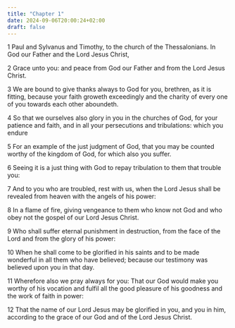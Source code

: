 ```yaml
---
title: "Chapter 1"
date: 2024-09-06T20:00:24+02:00
draft: false
---
```



1 Paul and Sylvanus and Timothy, to the church of the Thessalonians. In God our Father and the Lord Jesus Christ,

2 Grace unto you: and peace from God our Father and from the Lord Jesus Christ.

3 We are bound to give thanks always to God for you, brethren, as it is fitting, because your faith groweth exceedingly and the charity of every one of you towards each other aboundeth.

4 So that we ourselves also glory in you in the churches of God, for your patience and faith, and in all your persecutions and tribulations: which you endure

5 For an example of the just judgment of God, that you may be counted worthy of the kingdom of God, for which also you suffer.

6 Seeing it is a just thing with God to repay tribulation to them that trouble you:

7 And to you who are troubled, rest with us, when the Lord Jesus shall be revealed from heaven with the angels of his power:

8 In a flame of fire, giving vengeance to them who know not God and who obey not the gospel of our Lord Jesus Christ.

9 Who shall suffer eternal punishment in destruction, from the face of the Lord and from the glory of his power:

10 When he shall come to be glorified in his saints and to be made wonderful in all them who have believed; because our testimony was believed upon you in that day.

11 Wherefore also we pray always for you: That our God would make you worthy of his vocation and fulfil all the good pleasure of his goodness and the work of faith in power:

12 That the name of our Lord Jesus may be glorified in you, and you in him, according to the grace of our God and of the Lord Jesus Christ.

